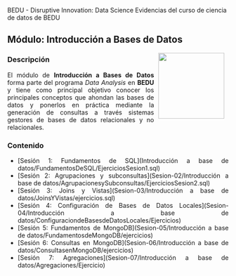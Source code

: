 BEDU - Disruptive Innovation: Data Science
Evidencias del curso de ciencia de datos de BEDU

## Módulo: Introducción a Bases de Datos

<img src="https://cdn.dribbble.com/users/776867/screenshots/6179644/mongogooo.gif" align="right" height="150" width="150" hspace="10">
<div style="text-align: justify;">

### Descripción

El módulo de __Introducción a Bases de Datos__ forma parte del programa *Data Analysis* en __BEDU__ y tiene como 
principal objetivo conocer los principales conceptos que ahondan las bases de datos y ponerlos en práctica mediante la generación de consultas a través sistemas gestores de bases de datos relacionales y no relacionales.						

### Contenido
 
 - [Sesión 1: Fundamentos de SQL](Introducción a base de datos/FundamentosDeSQL/EjerciciosSesion1.sql) 
 - [Sesión 2: Agrupaciones y subconsultas](Sesion-02/Introducción a base de datos/AgrupacionesySubconsultas/EjerciciosSesion2.sql) 
 - [Sesión 3: Joins y Vistas](Sesion-03/Introducción a base de datos/JoinsYVistas/ejercicios.sql) 
 - [Sesión 4: Configuración de Bases de Datos Locales](Sesion-04/Introducción a base de datos/ConfiguraciondeBasesdeDatosLocales/Ejercicios) 
 - [Sesión 5: Fundamentos de MongoDB](Sesion-05/Introducción a base de datos/FundamentosdeMongoDB/ejercicios)
 - [Sesión 6: Consultas en MongoDB](Sesion-06/Introducción a base de datos/ConsultasenMongoDB/ejercicios) 
 - [Sesión 7: Agregaciones](Sesion-07/Introducción a base de datos/Agregaciones/Ejercicio) 
 
</div>
